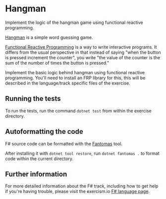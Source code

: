 # Hangman

Implement the logic of the hangman game using functional reactive programming.

[Hangman][] is a simple word guessing game.

[Functional Reactive Programming][frp] is a way to write interactive
programs. It differs from the usual perspective in that instead of
saying "when the button is pressed increment the counter", you write
"the value of the counter is the sum of the number of times the button
is pressed."

Implement the basic logic behind hangman using functional reactive
programming.  You'll need to install an FRP library for this, this will
be described in the language/track specific files of the exercise.

[Hangman]: https://en.wikipedia.org/wiki/Hangman_%28game%29
[frp]: https://en.wikipedia.org/wiki/Functional_reactive_programming

## Running the tests

To run the tests, run the command `dotnet test` from within the exercise directory.

## Autoformatting the code

F# source code can be formatted with the [Fantomas](https://github.com/fsprojects/fantomas) tool.

After installing it with `dotnet tool restore`, run `dotnet fantomas .` to format code within the current directory.

## Further information

For more detailed information about the F# track, including how to get help if
you're having trouble, please visit the exercism.io [F# language page](http://exercism.io/languages/fsharp/resources).

